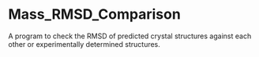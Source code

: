 # Mass_RMSD_Comparison
A program to check the RMSD of predicted crystal structures against each other or experimentally determined structures. 

